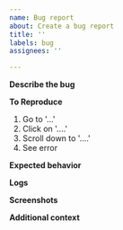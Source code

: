 ```yaml
---
name: Bug report
about: Create a bug report
title: ''
labels: bug
assignees: ''

---
```


**Describe the bug**
<!-- A clear and concise description of what the bug is. -->

**To Reproduce**
<!-- Steps to reproduce the behavior: -->
1. Go to '...'
2. Click on '....'
3. Scroll down to '....'
4. See error

**Expected behavior**
<!-- A clear and concise description of what you expected to happen. -->

**Logs**
<!-- Please paste any log errors. -->

**Screenshots**
<!-- If applicable, add screenshots to help explain your problem. -->

**Additional context**
<!-- Add any other context about the problem here. -->
